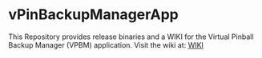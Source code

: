 # vPinBackupManagerApp
This Repository provides release binaries and a WIKI for the Virtual Pinball Backup Manager (VPBM) application. Visit the wiki at: [WIKI](https://github.com/mmattner/vPinBackupManagerApp/wiki)
